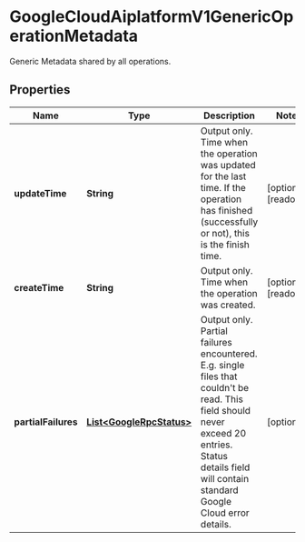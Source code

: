 

# GoogleCloudAiplatformV1GenericOperationMetadata

Generic Metadata shared by all operations.

## Properties

| Name | Type | Description | Notes |
|------------ | ------------- | ------------- | -------------|
|**updateTime** | **String** | Output only. Time when the operation was updated for the last time. If the operation has finished (successfully or not), this is the finish time. |  [optional] [readonly] |
|**createTime** | **String** | Output only. Time when the operation was created. |  [optional] [readonly] |
|**partialFailures** | [**List&lt;GoogleRpcStatus&gt;**](GoogleRpcStatus.md) | Output only. Partial failures encountered. E.g. single files that couldn&#39;t be read. This field should never exceed 20 entries. Status details field will contain standard Google Cloud error details. |  [optional] |




